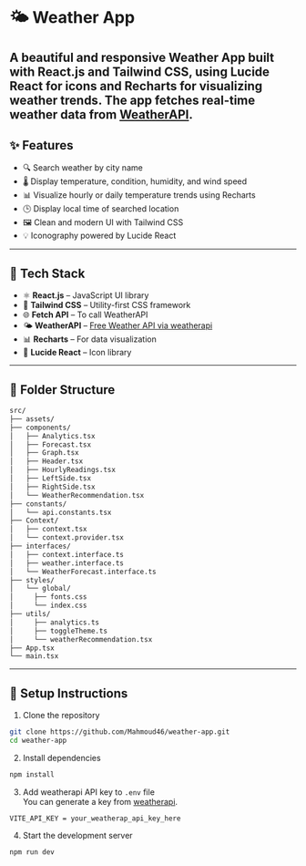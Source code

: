 # 🌤️ Weather App

## A beautiful and responsive Weather App built with **React.js** and **Tailwind CSS**, using **Lucide React** for icons and **Recharts** for visualizing weather trends. The app fetches real-time weather data from [WeatherAPI](https://www.weatherapi.com/).

## ✨ Features

- 🔍 Search weather by city name
- 🌡️ Display temperature, condition, humidity, and wind speed
- 📊 Visualize hourly or daily temperature trends using Recharts
- 🕒 Display local time of searched location
- 🖼️ Clean and modern UI with Tailwind CSS
- 💡 Iconography powered by Lucide React

---

## 🧪 Tech Stack

- ⚛️ **React.js** – JavaScript UI library
- 🎨 **Tailwind CSS** – Utility-first CSS framework
- 🌐 **Fetch API** – To call WeatherAPI
- 🌤️ **WeatherAPI** – [Free Weather API via weatherapi](https://www.weatherapi.com/)
- 📊 **Recharts** – For data visualization
- 🧩 **Lucide React** – Icon library

---

## 📁 Folder Structure

```bash
src/
├── assets/
├── components/
│   ├── Analytics.tsx
│   ├── Forecast.tsx
│   ├── Graph.tsx
│   ├── Header.tsx
│   ├── HourlyReadings.tsx
│   ├── LeftSide.tsx
│   ├── RightSide.tsx
│   └── WeatherRecommendation.tsx
├── constants/
│   └── api.constants.tsx
├── Context/
│   ├── context.tsx
│   └── context.provider.tsx
├── interfaces/
│   ├── context.interface.ts
│   ├── weather.interface.ts
│   └── WeatherForecast.interface.ts
├── styles/
│   └── global/
│     ├── fonts.css
│     └── index.css
├── utils/
│     ├── analytics.ts
│     ├── toggleTheme.ts
│     └── weatherRecommendation.tsx
├── App.tsx
└── main.tsx
```

---

## 🔧 Setup Instructions

1. Clone the repository

```bash
git clone https://github.com/Mahmoud46/weather-app.git
cd weather-app
```

2. Install dependencies

```bash
npm install
```

3. Add weatherapi API key to `.env` file<br/>
   You can generate a key from [weatherapi](https://www.weatherapi.com/).

```env
VITE_API_KEY = your_weatherap_api_key_here
```

4. Start the development server

```bash
npm run dev
```
